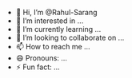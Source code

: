 - 👋 Hi, I’m @Rahul-Sarang
- 👀 I’m interested in ...
- 🌱 I’m currently learning ...
- 💞️ I’m looking to collaborate on ...
- 📫 How to reach me ...
- 😄 Pronouns: ...
- ⚡ Fun fact: ...

<!---
Rahul-Sarang/Rahul-Sarang is a ✨ special ✨ repository because its `README.md` (this file) appears on your GitHub profile.
You can click the Preview link to take a look at your changes.
--->
